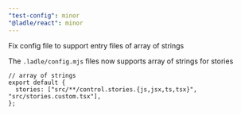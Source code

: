 ```yaml
---
"test-config": minor
"@ladle/react": minor
---
```


Fix config file to support entry files of array of strings

The `.ladle/config.mjs` files now supports array of strings for stories

```tsx
// array of strings
export default {
  stories: ["src/**/control.stories.{js,jsx,ts,tsx}", "src/stories.custom.tsx"],
};
```
